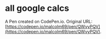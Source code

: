 # all google calcs

A Pen created on CodePen.io. Original URL: [https://codepen.io/malcolm69/pen/QWvyPQV](https://codepen.io/malcolm69/pen/QWvyPQV).


